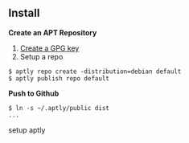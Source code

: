 Install
--------

**Create an APT Repository**

1. [Create a GPG key](http://www.dewinter.com/gnupg_howto/english/GPGMiniHowto-3.html#ss3.1)
2. Setup a repo

```
$ aptly repo create -distribution=debian default
$ aptly publish repo default
```

**Push to Github**

```
$ ln -s ~/.aptly/public dist
...
```
setup aptly




